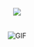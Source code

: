 <br>
<h3 align = "center"><img src="https://readme-typing-svg.herokuapp.com?color=%239DF0F7&duration=1500&center=true&multiline=true&lines=%EA%9C%B1+%E1%B4%80+%E1%B4%9B+%E1%B4%8F%E2%A0%80%2F%E2%A0%80%E1%B4%9B+%E1%B4%80+%CA%80+%E1%B4%9C;%E2%80%8A%CA%9C+%E1%B4%87+%2F+%CA%9C+%C9%AA+%E1%B4%8D"></h3>
<br>
<div align=center><img align="center" alt="GIF" src="https://lh3.googleusercontent.com/okBPFrYjC4K-rrJxrJIxsYHFuYEDkVDGCncwr-Y3L-2wmPCBn4ngSOEIw1ye402TgdrOgmJZJ8b9B68c8NLCu91XdTUh-eu2LkW8Js7LpSWRlZUTJJyHBBY-4j2UZqyvS7664VecTDXkV8ROwO1QH9_nJ1AEFMzAGuJOcd8XVfdsSJ79vYeHFGayeDHO6TGnsYJSNWC5ensgJfzR33pkDmm9YwvD2A38Uw4O62PCYru69kd6aj7uDTt4L7PfwB9eoxWrOATRCPo6sQxg2JSGiOcv83F9kU-2Ny8VxNuCkWIgAPdei1tavO7nCbJWXlffGSxzdduvpnjQOkYPq6al_sFCIMkfw_ToRZl_w-XRB3NPetpMnEDwa5F-Rx-stCkY_GhTAXg4OEjIy7QSU-a3DDyueSmKexSmzP42qUxqUeGoJI2MI9pIc_GeruZqbTmgp_e0cmCpeHwexDG0zKdA21r5ldoO6rOJAx8m6kyRn38jxiNDm2vgewp4-a6Qnvi20YWnADTCtdSlOJu0FJjA6xZQGyHND7TMkqPNwh1pPY5TKdOChgPz80XzoQnQhV_qHgZ1e5nVVo6KEW5MtAFXC2PZvTb8gX0PtCMSwaCCrnrRZY3j0jKJg-101WLlRf2BBk99IaNAGlAxtQcBh3qStQid1oxCYu0AVnca6oK79fUJWxaXmybgBACjD_RaB_xATqjAofH3Sw2UFdi6ZrTn3g=w69-h34-no?authuser=5"/></div>
</br>
